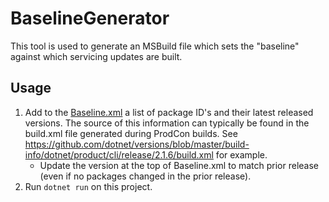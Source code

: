 BaselineGenerator
=================

This tool is used to generate an MSBuild file which sets the "baseline" against which servicing updates are built.

## Usage

1. Add to the [Baseline.xml](../../Baseline.xml) a list of package ID's and their latest released versions. The source of this information can typically
  be found in the build.xml file generated during ProdCon builds. See https://github.com/dotnet/versions/blob/master/build-info/dotnet/product/cli/release/2.1.6/build.xml for example.
    - Update the version at the top of Baseline.xml to match prior release (even if no packages changed in the prior release).
2. Run `dotnet run` on this project.
